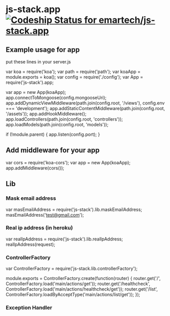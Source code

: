 # js-stack.app [ ![Codeship Status for emartech/js-stack.app](https://codeship.com/projects/e9b275f0-a05f-0132-0ba2-3ee0debf623a/status?branch=master)](https://codeship.com/projects/65402)

## Example usage for app

put these lines in your server.js

  var koa = require('koa');
  var path = require('path');
  var koaApp = module.exports = koa();
  var config = require('./config');
  var App = require('js-stack').app;

  var app = new App(koaApp);
  app.connectToMongoose(config.mongooseUri);
  app.addDynamicViewMiddleware(path.join(config.root, '/views'), config.env === 'development');
  app.addStaticContentMiddleware(path.join(config.root, '/assets'));
  app.addHookMiddleware();
  app.loadControllers(path.join(config.root, 'controllers'));
  app.loadModels(path.join(config.root, 'models'));

  if (!module.parent) { app.listen(config.port); }

## Add middleware for your app

  var cors = require('koa-cors');
  var app = new App(koaApp);
  app.addMiddleware(cors());


## Lib

### Mask email address

  var masEmailAddress = require('js-stack').lib.maskEmailAddress;
  masEmailAddress('test@gmail.com');

### Real ip address (in heroku)

  var realIpAddress = require('js-stack').lib.realIpAddress;
  realIpAddress(request);

### ControllerFactory

  var ControllerFactory = require('js-stack.lib.controllerFactory');

  module.exports = ControllerFactory.create(function(router) {
    router.get('/', ControllerFactory.load('main/actions/get'));
    router.get('/healthcheck', ControllerFactory.load('main/actions/healthcheck/get'));
    router.get('/list', ControllerFactory.loadByAcceptType('main/actions/list/get'));
  });

### Exception Handler
